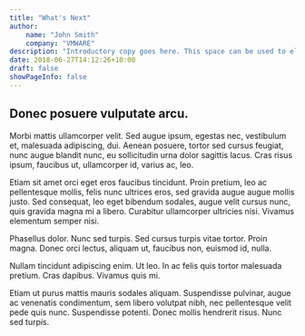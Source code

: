 ```yaml
---
title: "What's Next"
author:
    name: "John Smith"
    company: "VMWARE"
description: "Introductory copy goes here. This space can be used to elaborate the intent of the page or context of the page, more like an excerpt."
date: 2018-06-27T14:12:26+10:00
draft: false
showPageInfo: false
---
```


## Donec posuere vulputate arcu. 

Morbi mattis ullamcorper velit. Sed augue ipsum, egestas nec, vestibulum et, malesuada adipiscing, dui. Aenean posuere, tortor sed cursus feugiat, nunc augue blandit nunc, eu sollicitudin urna dolor sagittis lacus. Cras risus ipsum, faucibus ut, ullamcorper id, varius ac, leo.

Etiam sit amet orci eget eros faucibus tincidunt. Proin pretium, leo ac pellentesque mollis, felis nunc ultrices eros, sed gravida augue augue mollis justo. Sed consequat, leo eget bibendum sodales, augue velit cursus nunc, quis gravida magna mi a libero. Curabitur ullamcorper ultricies nisi. Vivamus elementum semper nisi.

Phasellus dolor. Nunc sed turpis. Sed cursus turpis vitae tortor. Proin magna. Donec orci lectus, aliquam ut, faucibus non, euismod id, nulla.

Nullam tincidunt adipiscing enim. Ut leo. In ac felis quis tortor malesuada pretium. Cras dapibus. Vivamus quis mi.

Etiam ut purus mattis mauris sodales aliquam. Suspendisse pulvinar, augue ac venenatis condimentum, sem libero volutpat nibh, nec pellentesque velit pede quis nunc. Suspendisse potenti. Donec mollis hendrerit risus. Nunc sed turpis.
